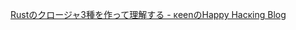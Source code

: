 [Rustのクロージャ3種を作って理解する - κeenのHappy Hacκing Blog](http://keens.github.io/blog/2016/10/10/rustnokuro_ja3tanewotsukutterikaisuru/)
